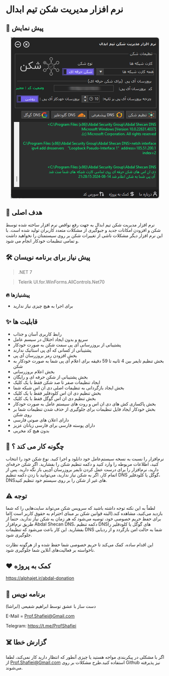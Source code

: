# نرم افزار مدیریت شکن تیم ابدال
 

## 👀 پیش نمایش

<p align="center"><img src="screenshot.png?raw=true"></p>




 ## 💎 هدف اصلی
نرم افزار مدیریت شکن تیم ابدال به جهت رفع نواقص نرم افزار ساخته شده توسط شکن و افزودن امکانات جدید و جبوگیری از مشکلات متعدد کاربران تولید شده است. با این نرم افزار دیگر مشکلات ناشی از تغییرات شکن بر روی سیستمتان را نخواهید داشت و تمامی تنظبمات خودکار انجام می شود.

 ## 🛠️ پیش نیاز برای برنامه نویسان
> .NET 7

> Telerik UI.for.WinForms.AllControls.Net70

### 🔥 پیشنیازها

- برای اجرا به هیچ چیزی نیاز ندارید

## ✨ قابلیت ها

- رابط کاربری آسان و جذاب
- سریع و بدون ایجاد اختلال در سیسم عامل
- پشتیبانی از بروزرسانی آی پی سمت شکن به صورت خودکار
- پشتیبانی از کسانی که آی پی استاتیک ندارند
- بخش افزودن رمز بروزرسان آی پی 
- بخش تنظیم تایمر بین 4  ثانیه تا 59 دقیقه برای اعلام آی پی شما به صورت خودکار به شکن
- بخش اعلام بروزرسانی
- بخش پشتیبانی از شکن حرفه ای و رایگان 
- ایجاد تنظیمات صفر تا صد شکن فقط با یک کلیک
- بخش ایجاد بازگردانی به تنظیمات اصلی دی ان اس شبکه شما 
- بخش تنظیم دی ان اس کلودفلیر فقط با یک کلیک
- بخش تنظیم دی ان اس گوگل فقط با یک کلیک
- بخش پاکسازی کش های دی ان اس و روت های سیستم عامل به صورت خودکار
- بخش خودکار ایجاد فایل تنظیمات برای جلوگیری از حذف شدن تنظیمات شما بر روی شکن
- دارای اعلان های صوتی فارسی
- دارای پوسته فارسی برای فارسی زبانان عزیز
- بدون هیچ کد مخربی


## 📝️ چگونه کار می کند ؟

نرم‌افزار را نسبت به نسخه سیستم‌عامل خود دانلود و اجرا کنید. نوع شکن خود را انتخاب کنید، اطلاعات مربوطه را وارد کنید و دکمه تنظیم شکن را بفشارید. اگر شکن حرفه‌ای دارید، نرم‌افزار را برای درست عمل کردن تایمر بروزرسان آی‌پی باز نگه دارید. پس از اتمام کار، اگر به شکن نیاز ندارید، می‌توانید با زدن دکمه تنظیم DNS گوگل یا کلودفلیر، DNS‌های غیر از شکن را بر روی سیستم خود تنظیم کنید.

## ⚠️ توجه 
لطفاً به این نکته توجه داشته باشید که سرویس شکن می‌تواند سایت‌هایی را که شما بازدید می‌کنید، مشاهده کند.(البته قوانین شکن بر مبنای احترام به حقوق کاربر است )اما برای حفظ حریم خصوصی خود، توصیه می‌شود که هر زمان به شکن نیاز ندارید، حتماً از طریق نرم‌افزار Abdal Shecan DNS، دکمه تنظیم DNS‌های گوگل یا کلودفلیر را بفشارید. این کار باعث می‌شود که تنظیمات DNS شما به حالت امن بازگردد و از ردیابی جلوگیری شود.

این اقدام ساده، کمک می‌کند تا حریم خصوصی شما حفظ شده و از هرگونه نظارت ناخواسته بر فعالیت‌های آنلاین شما جلوگیری شود.

## ❤️ کمک به پروژه

https://alphajet.ir/abdal-donation

## 🤵 برنامه نویس
دست ساز با عشق توسط ابراهیم شفیعی (ابراشا)  

E-Mail = Prof.Shafiei@Gmail.com

Telegram: https://t.me/ProfShafiei

## ☠️ گزارش خطا

اگر با مشکلی در پیکربندی مواجه هستید یا چیزی آنطور که انتظار دارید کار نمی‌کند، لطفا از Prof.Shafiei@Gmail.com استفاده کنید.طرح مشکلات بر روی  Github نیز پذیرفته می‌شوند.



